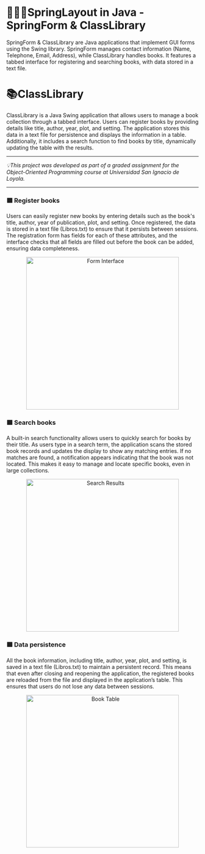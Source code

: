 # 👩🏻‍💻SpringLayout in Java - SpringForm & ClassLibrary

SpringForm & ClassLibrary are Java applications that implement GUI forms using the Swing library. SpringForm manages contact information (Name, Telephone, Email, Address), while ClassLibrary handles books. It features a tabbed interface for registering and searching books, with data stored in a text file.

# 📚ClassLibrary 
ClassLibrary is a Java Swing application that allows users to manage a book collection through a tabbed interface. Users can register books by providing details like title, author, year, plot, and setting. The application stores this data in a text file for persistence and displays the information in a table. Additionally, it includes a search function to find books by title, dynamically updating the table with the results.

-----------------------------------------------------

 _💡This project was developed as part of a graded assignment for the Object-Oriented Programming course at Universidad San Ignacio de Loyola._

-----------------------------------------------------

### 🟪 Register books

Users can easily register new books by entering details such as the book's title, author, year of publication, plot, and setting. Once registered, the data is stored in a text file (Libros.txt) to ensure that it persists between sessions. The registration form has fields for each of these attributes, and the interface checks that all fields are filled out before the book can be added, ensuring data completeness.

<div align="center">
  <img src="https://github.com/user-attachments/assets/48894d7f-5f8c-4479-9e2d-3fe4db6393ae" alt="Form Interface" width="400"/>
</div>

### 🟪 Search books

A built-in search functionality allows users to quickly search for books by their title. As users type in a search term, the application scans the stored book records and updates the display to show any matching entries. If no matches are found, a notification appears indicating that the book was not located. This makes it easy to manage and locate specific books, even in large collections.

<div align="center">
  <img src="https://github.com/user-attachments/assets/52ea7471-3924-4b6a-89ba-3c6c98bf7390" alt="Search Results" width="400"/>
</div>

### 🟪 Data persistence

All the book information, including title, author, year, plot, and setting, is saved in a text file (Libros.txt) to maintain a persistent record. This means that even after closing and reopening the application, the registered books are reloaded from the file and displayed in the application’s table. This ensures that users do not lose any data between sessions.

<div align="center">
  <img src="https://github.com/user-attachments/assets/dc4f6090-b2cb-421c-bf18-347250470ba8" alt="Book Table" width="400"/>
</div>
